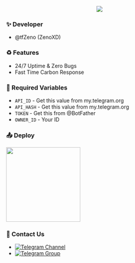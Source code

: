<p align="center"><a href="https://github.com/Axe-Botz/carbon"><img src="https://te.legra.ph/file/af7a6e916dd3042179442.jpg"></a></p> 

### ✨ Developer
* @tfZeno (ZenoXD)

### ♻️ Features
* 24/7 Uptime & Zero Bugs
* Fast Time Carbon Response

### 🧲 Required Variables

* `API_ID` - Get this value from my.telegram.org
* `API_HASH` - Get this value from my.telegram.org
* `TOKEN` - Get this from @BotFather
* `OWNER_ID` - Your ID

### 📤 Deploy
<p><a href="https://heroku.com/deploy?template=https://github.com/Axe-Botz/carbon.git"><img src="https://img.shields.io/badge/Deploy%20To%20Heroku-blueviolet?style=for-the-badge&logo=heroku" width="200""/></a></p>


### 👤 Contact Us
- [![Telegram Channel](https://img.shields.io/static/v1?label=Join&message=Telegram%20Channel&color=blueviolet&style=for-the-badge&logo=telegram&logoColor=violet)](https://telegram.me/AxeBotz)
- [![Telegram Group](https://img.shields.io/static/v1?label=Join&message=Telegram%20Group&color=blueviolet&style=for-the-badge&logo=telegram&logoColor=violet)](https://telegram.me/AxeChatz)

